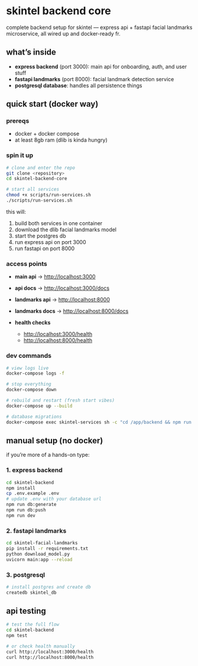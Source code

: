 # skintel backend core

complete backend setup for skintel — express api + fastapi facial landmarks microservice, all wired up and docker-ready fr.

## what’s inside

* **express backend** (port 3000): main api for onboarding, auth, and user stuff
* **fastapi landmarks** (port 8000): facial landmark detection service
* **postgresql database**: handles all persistence things

## quick start (docker way)

### prereqs

* docker + docker compose
* at least 8gb ram (dlib is kinda hungry)

### spin it up

```bash
# clone and enter the repo
git clone <repository>
cd skintel-backend-core

# start all services
chmod +x scripts/run-services.sh
./scripts/run-services.sh
```

this will:

1. build both services in one container
2. download the dlib facial landmarks model
3. start the postgres db
4. run express api on port 3000
5. run fastapi on port 8000

### access points

* **main api** → [http://localhost:3000](http://localhost:3000)
* **api docs** → [http://localhost:3000/docs](http://localhost:3000/docs)
* **landmarks api** → [http://localhost:8000](http://localhost:8000)
* **landmarks docs** → [http://localhost:8000/docs](http://localhost:8000/docs)
* **health checks**

  * [http://localhost:3000/health](http://localhost:3000/health)
  * [http://localhost:8000/health](http://localhost:8000/health)

### dev commands

```bash
# view logs live
docker-compose logs -f

# stop everything
docker-compose down

# rebuild and restart (fresh start vibes)
docker-compose up --build

# database migrations
docker-compose exec skintel-services sh -c "cd /app/backend && npm run db:push"
```

## manual setup (no docker)

if you’re more of a hands-on type:

### 1. express backend

```bash
cd skintel-backend
npm install
cp .env.example .env
# update .env with your database url
npm run db:generate
npm run db:push
npm run dev
```

### 2. fastapi landmarks

```bash
cd skintel-facial-landmarks
pip install -r requirements.txt
python download_model.py
uvicorn main:app --reload
```

### 3. postgresql

```bash
# install postgres and create db
createdb skintel_db
```

## api testing

```bash
# test the full flow
cd skintel-backend
npm test

# or check health manually
curl http://localhost:3000/health
curl http://localhost:8000/health
```
